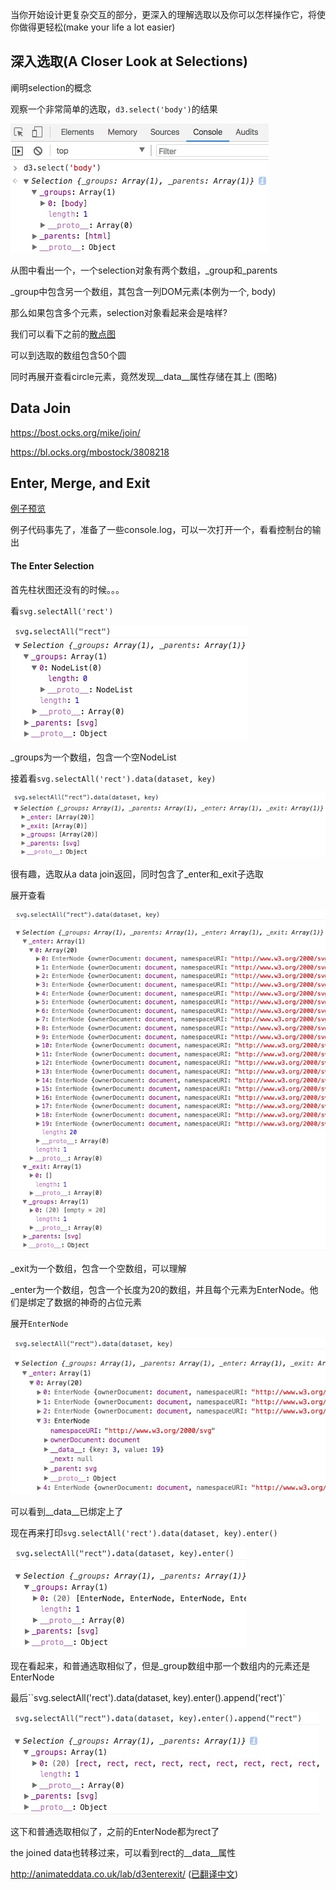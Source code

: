 当你开始设计更复杂交互的部分，更深入的理解选取以及你可以怎样操作它，将使你做得更轻松(make your life a lot easier)

## 深入选取(A Closer Look at Selections)

阐明selection的概念

观察一个非常简单的选取，`d3.select('body')`的结果

![a simple selection](https://github.com/wusiquan/studyd3/blob/master/images/chap12-2.png)



从图中看出一个，一个selection对象有两个数组，\_group和\_parents

_group中包含另一个数组，其包含一列DOM元素(本例为一个, body)



那么如果包含多个元素，selection对象看起来会是啥样?

我们可以看下之前的[散点图]()

可以到选取的数组包含50个圆



同时再展开查看circle元素，竟然发现\_\_data\_\_属性存储在其上 (图略)



## Data Join



https://bost.ocks.org/mike/join/

https://bl.ocks.org/mbostock/3808218



## Enter, Merge, and Exit

[例子预览]()

例子代码事先了，准备了一些console.log，可以一次打开一个，看看控制台的输出

#### The Enter Selection

首先柱状图还没有的时候。。。

看`svg.selectAll('rect')`

![a simple selection](https://github.com/wusiquan/studyd3/blob/master/images/chap12-4.png)

_groups为一个数组，包含一个空NodeList



接着看`svg.selectAll('rect').data(dataset, key)`

![a simple selection](https://github.com/wusiquan/studyd3/blob/master/images/chap12-5.png)

很有趣，选取从a data join返回，同时包含了\_enter和\_exit子选取

展开查看

![a simple selection](https://github.com/wusiquan/studyd3/blob/master/images/chap12-6.png)

_exit为一个数组，包含一个空数组，可以理解

_enter为一个数组，包含一个长度为20的数组，并且每个元素为EnterNode。他们是绑定了数据的神奇的占位元素

展开`EnterNode`

![a simple selection](https://github.com/wusiquan/studyd3/blob/master/images/chap12-7.png)

可以看到\_\_data\_\_已绑定上了

现在再来打印`svg.selectAll('rect').data(dataset, key).enter()`

![a simple selection](https://github.com/wusiquan/studyd3/blob/master/images/chap12-8.png)

现在看起来，和普通选取相似了，但是_group数组中那一个数组内的元素还是EnterNode



最后``svg.selectAll('rect').data(dataset, key).enter().append('rect')`

![a simple selection](https://github.com/wusiquan/studyd3/blob/master/images/chap12-9.png)

这下和普通选取相似了，之前的EnterNode都为rect了

the joined data也转移过来，可以看到rect的\__data\_\_属性



http://animateddata.co.uk/lab/d3enterexit/  ([已翻译中文]())

















